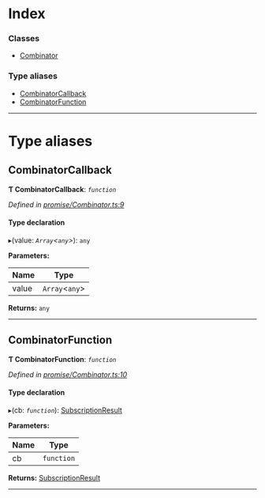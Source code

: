 

# Index

### Classes

* [Combinator](../classes/_promise_combinator_.combinator.md)

### Type aliases

* [CombinatorCallback](_promise_combinator_.md#combinatorcallback)
* [CombinatorFunction](_promise_combinator_.md#combinatorfunction)

---

# Type aliases

<a id="combinatorcallback"></a>

##  CombinatorCallback

**Ƭ CombinatorCallback**: *`function`*

*Defined in [promise/Combinator.ts:9](https://github.com/polkadot-js/api/blob/7e1d4cd/packages/api/src/promise/Combinator.ts#L9)*

#### Type declaration
▸(value: *`Array`<`any`>*): `any`

**Parameters:**

| Name | Type |
| ------ | ------ |
| value | `Array`<`any`> |

**Returns:** `any`

___
<a id="combinatorfunction"></a>

##  CombinatorFunction

**Ƭ CombinatorFunction**: *`function`*

*Defined in [promise/Combinator.ts:10](https://github.com/polkadot-js/api/blob/7e1d4cd/packages/api/src/promise/Combinator.ts#L10)*

#### Type declaration
▸(cb: *`function`*): [SubscriptionResult]()

**Parameters:**

| Name | Type |
| ------ | ------ |
| cb | `function` |

**Returns:** [SubscriptionResult]()

___

